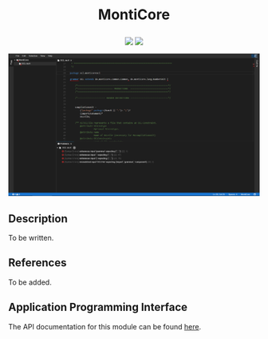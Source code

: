 # <p align="center">MontiCore</p>
<p align="center">
    <img src="https://img.shields.io/badge/Plugin_Version-0.1.1-blue.svg?longCache=true&style=flat-square"/>
    <img src="https://img.shields.io/badge/Grammar_Version-5.0.0-blue.svg?longCache=true&style=flat-square"/>
</p>
<p align="center">
    <img src="doc/images/monticore.png"/>
</p>

## Description
To be written.

## References
To be added.

## Application Programming Interface
The API documentation for this module can be found
[here](https://embeddedmontiarc.github.io/Elysium/plugins/monticore/docs).